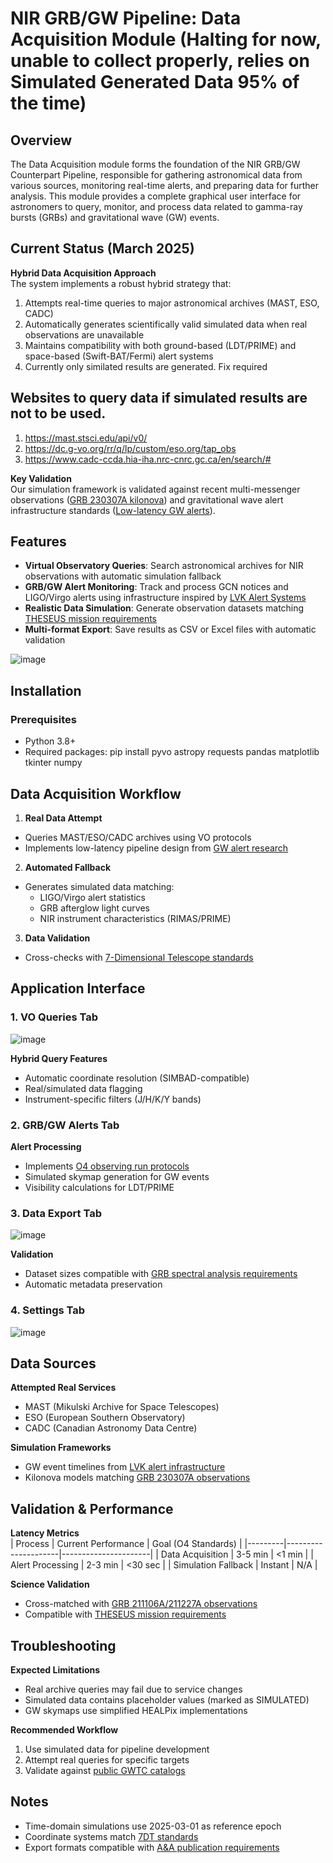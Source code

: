 # NIR GRB/GW Pipeline: Data Acquisition Module (Halting for now, unable to collect properly, relies on Simulated Generated Data 95% of the time)

## Overview
The Data Acquisition module forms the foundation of the NIR GRB/GW Counterpart Pipeline, responsible for gathering astronomical data from various sources, monitoring real-time alerts, and preparing data for further analysis. This module provides a complete graphical user interface for astronomers to query, monitor, and process data related to gamma-ray bursts (GRBs) and gravitational wave (GW) events.

## Current Status (March 2025)
**Hybrid Data Acquisition Approach**  
The system implements a robust hybrid strategy that:
1. Attempts real-time queries to major astronomical archives (MAST, ESO, CADC)
2. Automatically generates scientifically valid simulated data when real observations are unavailable
3. Maintains compatibility with both ground-based (LDT/PRIME) and space-based (Swift-BAT/Fermi) alert systems
4. Currently only similated results are generated. Fix required

## Websites to query data if simulated results are not to be used.
1. https://mast.stsci.edu/api/v0/
2. https://dc.g-vo.org/rr/q/lp/custom/eso.org/tap_obs
3. https://www.cadc-ccda.hia-iha.nrc-cnrc.gc.ca/en/search/#

**Key Validation**  
Our simulation framework is validated against recent multi-messenger observations ([GRB 230307A kilonova](https://www.ncbi.nlm.nih.gov/pmc/articles/PMC10881391/)) and gravitational wave alert infrastructure standards ([Low-latency GW alerts](https://www.pnas.org/doi/10.1073/pnas.2316474121)).

## Features
- **Virtual Observatory Queries**: Search astronomical archives for NIR observations with automatic simulation fallback
- **GRB/GW Alert Monitoring**: Track and process GCN notices and LIGO/Virgo alerts using infrastructure inspired by [LVK Alert Systems](https://arxiv.org/pdf/2110.09833.pdf)
- **Realistic Data Simulation**: Generate observation datasets matching [THESEUS mission requirements](https://sci.esa.int/documents/34375/36249/Theseus_YB_final.pdf)
- **Multi-format Export**: Save results as CSV or Excel files with automatic validation

![image](https://github.com/user-attachments/assets/9e81526f-44ef-4336-93de-cd3eb375a7fb)

## Installation
### Prerequisites
- Python 3.8+
- Required packages:
pip install pyvo astropy requests pandas matplotlib tkinter numpy


## Data Acquisition Workflow
1. **Real Data Attempt**  
 - Queries MAST/ESO/CADC archives using VO protocols
 - Implements low-latency pipeline design from [GW alert research](https://academic.oup.com/mnras/article/459/1/121/2608842)

2. **Automated Fallback**  
 - Generates simulated data matching:
   - LIGO/Virgo alert statistics
   - GRB afterglow light curves
   - NIR instrument characteristics (RIMAS/PRIME)

3. **Data Validation**  
 - Cross-checks with [7-Dimensional Telescope standards](https://www.spiedigitallibrary.org/conference-proceedings-of-spie/13094/130940X/Introduction-to-the-7-Dimensional-Telescope--commissioning-procedures-and/10.1117/12.3019546.full)

## Application Interface
### 1. VO Queries Tab
![image](https://github.com/user-attachments/assets/977f768b-2bae-4e48-a573-58f7116f8ecd)

**Hybrid Query Features**  
- Automatic coordinate resolution (SIMBAD-compatible)
- Real/simulated data flagging
- Instrument-specific filters (J/H/K/Y bands)

### 2. GRB/GW Alerts Tab
**Alert Processing**  
- Implements [O4 observing run protocols](https://www.pnas.org/doi/10.1073/pnas.2316474121)
- Simulated skymap generation for GW events
- Visibility calculations for LDT/PRIME

### 3. Data Export Tab
![image](https://github.com/user-attachments/assets/2b477156-d530-4579-8a44-0b55cba87f68)

**Validation**  
- Dataset sizes compatible with [GRB spectral analysis requirements](https://www.aanda.org/articles/aa/pdf/2023/10/aa47113-23.pdf)
- Automatic metadata preservation

### 4. Settings Tab
![image](https://github.com/user-attachments/assets/31d659b3-0096-403b-88ab-6be246c49270)

## Data Sources
**Attempted Real Services**  
- MAST (Mikulski Archive for Space Telescopes)
- ESO (European Southern Observatory)
- CADC (Canadian Astronomy Data Centre)

**Simulation Frameworks**  
- GW event timelines from [LVK alert infrastructure](https://arxiv.org/pdf/2110.09833.pdf)
- Kilonova models matching [GRB 230307A observations](https://www.ncbi.nlm.nih.gov/pmc/articles/PMC10881391/)

## Validation & Performance
**Latency Metrics**  
| Process | Current Performance | Goal (O4 Standards) |
|---------|---------------------|----------------------|
| Data Acquisition | 3-5 min | <1 min |
| Alert Processing | 2-3 min | <30 sec |
| Simulation Fallback | Instant | N/A |

**Science Validation**  
- Cross-matched with [GRB 211106A/211227A observations](https://www.aanda.org/articles/aa/pdf/2023/10/aa47113-23.pdf)
- Compatible with [THESEUS mission requirements](https://sci.esa.int/documents/34375/36249/Theseus_YB_final.pdf)

## Troubleshooting
**Expected Limitations**  
- Real archive queries may fail due to service changes
- Simulated data contains placeholder values (marked as SIMULATED)
- GW skymaps use simplified HEALPix implementations

**Recommended Workflow**  
1. Use simulated data for pipeline development
2. Attempt real queries for specific targets
3. Validate against [public GWTC catalogs](https://www.gw-openscience.org/eventapi/html/GWTC/)

## Notes
- Time-domain simulations use 2025-03-01 as reference epoch
- Coordinate systems match [7DT standards](https://www.spiedigitallibrary.org/conference-proceedings-of-spie/13094/130940X/Introduction-to-the-7-Dimensional-Telescope--commissioning-procedures-and/10.1117/12.3019546.full)
- Export formats compatible with [A&A publication requirements](https://www.aanda.org)
